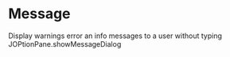 # Message
Display warnings error an info messages to a user without typing JOPtionPane.showMessageDialog

